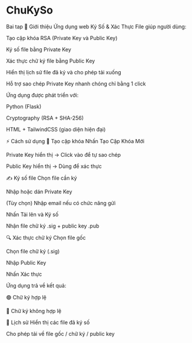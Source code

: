 # ChuKySo
Bai tap
📝 Giới thiệu
Ứng dụng web Ký Số & Xác Thực File giúp người dùng:

Tạo cặp khóa RSA (Private Key và Public Key)

Ký số file bằng Private Key

Xác thực chữ ký file bằng Public Key

Hiển thị lịch sử file đã ký và cho phép tải xuống

Hỗ trợ sao chép Private Key nhanh chóng chỉ bằng 1 click

Ứng dụng được phát triển với:

Python (Flask)

Cryptography (RSA + SHA-256)

HTML + TailwindCSS (giao diện hiện đại)


⚡ Cách sử dụng
🔑 Tạo cặp khóa
Nhấn Tạo Cặp Khóa Mới

Private Key hiển thị → Click vào để tự sao chép

Public Key hiển thị → Dùng để xác thực

✍️ Ký số file
Chọn file cần ký

Nhập hoặc dán Private Key

(Tùy chọn) Nhập email nếu có chức năng gửi

Nhấn Tải lên và Ký số

Nhận file chữ ký .sig + public key .pub

🔍 Xác thực chữ ký
Chọn file gốc

Chọn file chữ ký (.sig)

Nhập Public Key

Nhấn Xác thực

Ứng dụng trả về kết quả:

🟢 Chữ ký hợp lệ

🔴 Chữ ký không hợp lệ

📜 Lịch sử
Hiển thị các file đã ký số

Cho phép tải về file gốc / chữ ký / public key

